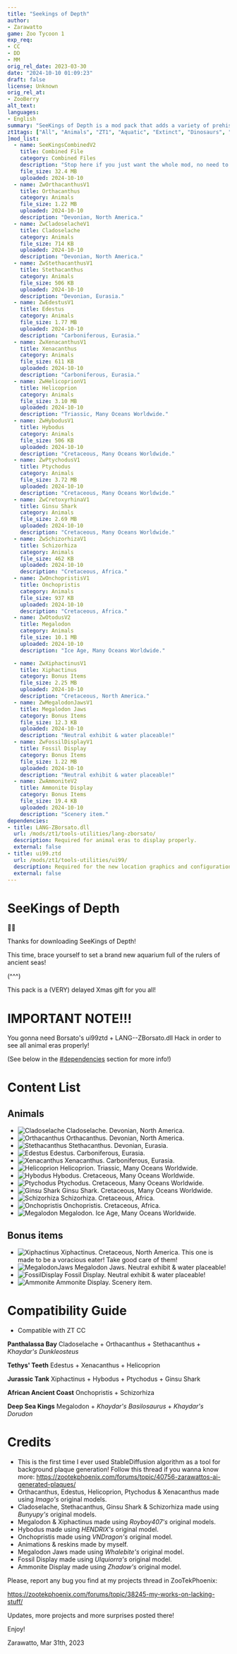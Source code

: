```yaml
---
title: "Seekings of Depth"
author: 
- Zarawatto
game: Zoo Tycoon 1
exp_req:
- CC
- DD
- MM
orig_rel_date: 2023-03-30
date: "2024-10-10 01:09:23"
draft: false
license: Unknown
orig_rel_at: 
- ZooBerry
alt_text: 
languages:
- English
summary: "SeeKings of Depth is a mod pack that adds a variety of prehistoric sea creatures to Zoo Tycoon 1."
zt1tags: ["All", "Animals", "ZT1", "Aquatic", "Extinct", "Dinosaurs", "Prehistoric", "Packs", "Scenery", "Objects", "Scenery"]
]mod_list: 
  - name: SeeKingsCombinedV2
    title: Combined File
    category: Combined Files
    description: "Stop here if you just want the whole mod, no need to go further! This is the combined file for the SeeKings of Depth mod and contains all of the files listed below."
    file_size: 32.4 MB
    uploaded: 2024-10-10
  - name: ZwOrthacanthusV1
    title: Orthacanthus
    category: Animals
    file_size: 1.22 MB
    uploaded: 2024-10-10
    description: "Devonian, North America."
  - name: ZwCladoselacheV1
    title: Cladoselache
    category: Animals
    file_size: 714 KB
    uploaded: 2024-10-10
    description: "Devonian, North America."
  - name: ZwStethacanthusV1
    title: Stethacanthus
    category: Animals
    file_size: 506 KB
    uploaded: 2024-10-10
    description: "Devonian, Eurasia."
  - name: ZwEdestusV1
    title: Edestus
    category: Animals
    file_size: 1.77 MB
    uploaded: 2024-10-10
    description: "Carboniferous, Eurasia."
  - name: ZwXenacanthusV1
    title: Xenacanthus
    category: Animals
    file_size: 611 KB
    uploaded: 2024-10-10
    description: "Carboniferous, Eurasia."
  - name: ZwHelicoprionV1
    title: Helicoprion
    category: Animals
    file_size: 3.10 MB
    uploaded: 2024-10-10
    description: "Triassic, Many Oceans Worldwide."
  - name: ZwHybodusV1
    title: Hybodus
    category: Animals
    file_size: 506 KB
    uploaded: 2024-10-10
    description: "Cretaceous, Many Oceans Worldwide."
  - name: ZwPtychodusV1
    title: Ptychodus
    category: Animals
    file_size: 3.72 MB
    uploaded: 2024-10-10
    description: "Cretaceous, Many Oceans Worldwide."
  - name: ZwCretoxyrhinaV1
    title: Ginsu Shark
    category: Animals
    file_size: 2.69 MB
    uploaded: 2024-10-10
    description: "Cretaceous, Many Oceans Worldwide."
  - name: ZwSchizorhizaV1
    title: Schizorhiza
    category: Animals
    file_size: 462 KB
    uploaded: 2024-10-10
    description: "Cretaceous, Africa."
  - name: ZwOnchopristisV1
    title: Onchopristis
    category: Animals
    file_size: 937 KB
    uploaded: 2024-10-10
    description: "Cretaceous, Africa."
  - name: ZwOtodusV2
    title: Megalodon
    category: Animals
    file_size: 10.1 MB
    uploaded: 2024-10-10
    description: "Ice Age, Many Oceans Worldwide."

  - name: ZwXiphactinusV1
    title: Xiphactinus
    category: Bonus Items
    file_size: 2.25 MB
    uploaded: 2024-10-10
    description: "Cretaceous, North America."
  - name: ZwMegalodonJawsV1
    title: Megalodon Jaws
    category: Bonus Items
    file_size: 12.3 KB
    uploaded: 2024-10-10
    description: "Neutral exhibit & water placeable!"
  - name: ZwFossilDisplayV1
    title: Fossil Display
    category: Bonus Items
    file_size: 1.22 MB
    uploaded: 2024-10-10
    description: "Neutral exhibit & water placeable!"
  - name: ZwAmmoniteV2
    title: Ammonite Display
    category: Bonus Items
    file_size: 19.4 KB
    uploaded: 2024-10-10
    description: "Scenery item."
dependencies:
- title: LANG-ZBorsato.dll
  url: /mods/zt1/tools-utilities/lang-zborsato/
  description: Required for animal eras to display properly.
  external: false
- title: ui99.ztd
  url: /mods/zt1/tools-utilities/ui99/
  description: Required for the new location graphics and configurations to display properly.
  external: false
---
```

# SeeKings of Depth
 🦈🦈 

Thanks for downloading SeeKings of Depth!

This time, brace yourself to set a brand new aquarium full of the rulers of ancient seas!

(^^^)

This pack is a (VERY) delayed Xmas gift for you all!

# IMPORTANT NOTE!!!

You gonna need Borsato's ui99ztd + LANG--ZBorsato.dll Hack in order to see all animal eras properly!

(See below in the [#dependencies](#dependencies) section for more info!)

# Content List

## Animals
- ![Cladoselache]({{<cdn>}}mods/zt1/expansive-packs/seekings-of-depth/images/post/PlaqClado.png) Cladoselache. Devonian, North America.
- ![Orthacanthus]({{<cdn>}}mods/zt1/expansive-packs/seekings-of-depth/images/post/PlaqOrthac.png) Orthacanthus. Devonian, North America. 
- ![Stethacanthus]({{<cdn>}}mods/zt1/expansive-packs/seekings-of-depth/images/post/PlaqSteth.png) Stethacanthus. Devonian, Eurasia. 
- ![Edestus]({{<cdn>}}mods/zt1/expansive-packs/seekings-of-depth/images/post/PlaqEdes.png) Edestus. Carboniferous, Eurasia. 
- ![Xenacanthus]({{<cdn>}}mods/zt1/expansive-packs/seekings-of-depth/images/post/PlaqXenac.png) Xenacanthus. Carboniferous, Eurasia. 
- ![Helicoprion]({{<cdn>}}mods/zt1/expansive-packs/seekings-of-depth/images/post/PlaqHelic.png) Helicoprion. Triassic, Many Oceans Worldwide. 
- ![Hybodus]({{<cdn>}}mods/zt1/expansive-packs/seekings-of-depth/images/post/PlaqHybo.png) Hybodus. Cretaceous, Many Oceans Worldwide. 
- ![Ptychodus]({{<cdn>}}mods/zt1/expansive-packs/seekings-of-depth/images/post/PlaqPtycho.png) Ptychodus. Cretaceous, Many Oceans Worldwide. 
- ![Ginsu Shark]({{<cdn>}}mods/zt1/expansive-packs/seekings-of-depth/images/post/PlaqGinsu.png) Ginsu Shark. Cretaceous, Many Oceans Worldwide. 
- ![Schizorhiza]({{<cdn>}}mods/zt1/expansive-packs/seekings-of-depth/images/post/PlaqSchz.png) Schizorhiza. Cretaceous, Africa. 
- ![Onchopristis]({{<cdn>}}mods/zt1/expansive-packs/seekings-of-depth/images/post/PlaqOncho.png) Onchopristis. Cretaceous, Africa. 
- ![Megalodon]({{<cdn>}}mods/zt1/expansive-packs/seekings-of-depth/images/post/PlaqMegal.png) Megalodon. Ice Age, Many Oceans Worldwide. 

## Bonus items
- ![Xiphactinus]({{<cdn>}}mods/zt1/expansive-packs/seekings-of-depth/images/post/PlaqXipha.png) Xiphactinus. Cretaceous, North America. This one is made to be a voracious eater! Take good care of them! 
- ![MegalodonJaws]({{<cdn>}}mods/zt1/expansive-packs/seekings-of-depth/images/post/PlaqMegaJaw.png) Megalodon Jaws. Neutral exhibit & water placeable! 
- ![FossilDisplay]({{<cdn>}}mods/zt1/expansive-packs/seekings-of-depth/images/post/PlaqFossil.png) Fossil Display. Neutral exhibit & water placeable! 
- ![Ammonite]({{<cdn>}}mods/zt1/expansive-packs/seekings-of-depth/images/post/PlaqAmmon.png) Ammonite Display. Scenery item. 

# Compatibility Guide

- Compatible with ZT CC

**Panthalassa Bay**
Cladoselache + Orthacanthus + Stethacanthus + *Khaydar's Dunkleosteus*

**Tethys' Teeth**
Edestus + Xenacanthus + Helicoprion

**Jurassic Tank**
Xiphactinus + Hybodus + Ptychodus + Ginsu Shark

**African Ancient Coast**
Onchopristis + Schizorhiza

**Deep Sea Kings**
Megalodon + *Khaydar's Basilosaurus* + *Khaydar's Dorudon*

# Credits

- This is the first time I ever used StableDiffusion algorithm as a tool for background plaque generation! Follow this thread if you wanna know more: https://zootekphoenix.com/forums/topic/40756-zarawattos-ai-generated-plaques/
- Orthacanthus, Edestus, Helicoprion, Ptychodus & Xenacanthus made using *Imago's* original models.
- Cladoselache, Stethacanthus, Ginsu Shark & Schizorhiza made using *Bunyupy's* original models.
- Megalodon & Xiphactinus made using *Royboy407's* original models.
- Hybodus made using *HENDRIX's* original model.
- Onchopristis made using *VNDragon's* original model.
- Animations & reskins made by myself.
- Megalodon Jaws made using *Whalebite's* original model.
- Fossil Display made using *Ulquiorra's* original model.
- Ammonite Display made using *Zhadow's* original model.

Please, report any bug you find at my projects thread in ZooTekPhoenix:

https://zootekphoenix.com/forums/topic/38245-my-works-on-lacking-stuff/

Updates, more projects and more surprises posted there!

Enjoy!

Zarawatto, Mar 31th, 2023